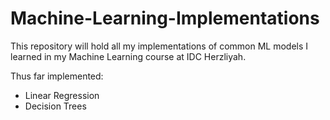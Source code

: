 # Machine-Learning-Implementations

This repository will hold all my implementations of common ML models I learned in my Machine Learning course
at IDC Herzliyah. 

Thus far implemented: 
  - Linear Regression
  - Decision Trees

